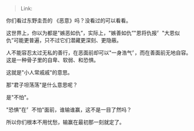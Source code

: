 > Link: 

你们看过东野圭吾的 《恶意》吗？没看过的可以看看。

这世界上，你以为都是"嫉恶如仇”，实际上，"嫉善如仇”"恩将仇报〞"大恩似仇”可能更普遍，只不过它们潜藏更深刻、更隐蔽。

人不能容忍太过无私的善行，在恶面前却可以"一身浩气〞，而在善面前无地自容。这是一种骨子里的自卑、软弱、和恐惧。

这就是"小人常戚戚"的意思。

那“君子坦荡荡"是什么意思呢？

是"不怕"。

"恐惧"在〞不怕"面前，谁输谁赢，这不是一目了然吗？

所以你们根本不用忧愁，输赢在最初那一刻就定了。